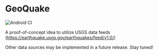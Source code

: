 # GeoQuake

![Android CI](https://github.com/stinsonga/GeoQuake/workflows/Android%20CI/badge.svg)

A proof-of-concept idea to utilize USGS data feeds (https://earthquake.usgs.gov/earthquakes/feed/v1.0/)



Other data sources may be implemented in a future release. Stay tuned!
